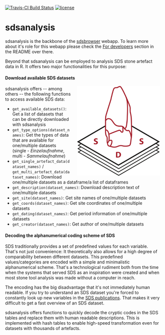 [![Travis-CI Build
Status](https://travis-ci.org/Johanna-Mestorf-Academy/sdsanalysis.svg?branch=master)](https://travis-ci.org/Johanna-Mestorf-Academy/sdsanalysis)
[![license](https://img.shields.io/badge/license-GPL%202-B50B82.svg)](https://github.com/nevrome/sdsanalysis/blob/master/LICENSE)

# sdsanalysis

sdsanalysis is the backbone of the [sdsbrowser](https://github.com/Johanna-Mestorf-Academy/sdsbrowser) webapp. To learn more about it's role for this webapp please check the [For developers](https://github.com/Johanna-Mestorf-Academy/sdsbrowser#for-developers) section in the README over there. 

Beyond that sdsanalysis can be employed to analysis SDS stone artefact data in R. It offers two major functionalities for this purpose:

#### **Download available SDS datasets**

<img align="right" style="padding-left:20px; padding-bottom:10px;" src="https://raw.githubusercontent.com/Johanna-Mestorf-Academy/sdsbrowser/master/inst/sds_logo/colour/Logo_SDS_colour_300dpi.png" width = 270>

sdsanalysis offers -- among others -- the following functions to access available SDS data:

- `get_available_datasets()`: Get a list of datasets that can be directly downloaded with sdsanalysis
- `get_type_options(dataset_names)`: Get the types of data that are available for one/multiple datasets (single - *Einzelaufnahme*, multi - *Sammelaufnahme*)
- `get_single_artefact_data(dataset_names)` / `get_multi_artefact_data(dataset_names)`: Download one/multiple datasets as a dataframe/a list of dataframes
- `get_description(dataset_names)`: Download description text of one/multiple datasets
- `get_site(dataset_names)`: Get site names of one/multiple datasets
- `get_coords(dataset_names)`: Get site coordinates of one/multiple datasets
- `get_dating(dataset_names)`: Get period information of one/multiple datasets
- `get_creator(dataset_names)`: Get author of one/multiple datasets

#### **Decoding the alphanumerical coding scheme of SDS**

SDS traditionally provides a set of predefined values for each variable. That's not just convenience: It theoretically also allows for a high degree of comparability between different datasets. This predefined values/categories are encoded with a simple and minimalistic alphanumerical scheme. That's a technological rudiment both from the time when the systems that served SDS as an inspiration were created and when most stone tool analysis was made without a computer in reach. 

The encoding has the big disadvantage that it's not immediately human readable. If you try to understand an SDS dataset you're forced to constantly look up new variables in the [SDS publications](https://github.com/Johanna-Mestorf-Academy/sdsbrowser#references). That makes it very difficult to get a fast overview of an SDS dataset. 

sdsanalysis offers functions to quickly decode the cryptic codes in the SDS tables and replace them with human readable descriptions. This is implemented with hash tables to enable high-speed transformation even for datasets with thousands of artefacts.
